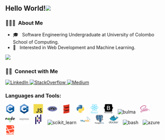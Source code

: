## Hello World!<img src="https://raw.githubusercontent.com/MartinHeinz/MartinHeinz/master/wave.gif" width="30px">

<h3> 👨🏻‍💻 &nbsp;About Me </h3>

- 🎓 &nbsp; Software Engineering Undergraduate at University of Colombo School of Computing.
- 🌱 &nbsp; Interested in Web Development and Machine Learning.

<a href="https://github.com/jdratnayake">
  <img height="180em" src="https://github-readme-stats.vercel.app/api?username=jdratnayake&show_icons=true&theme=default" />
</a>

<h3> 🤝🏻 &nbsp;Connect with Me </h3>

<a href="https://www.linkedin.com/in/jdratnayake/">
  <img alt="LinkedIn" src="https://img.shields.io/badge/LinkedIn-0077B5?style=for-the-badge&logo=linkedin&logoColor=white">
</a>

<a href="https://stackoverflow.com/users/16104615/jdratnayake">
  <img alt="StackOverflow" src="https://img.shields.io/badge/Stack_Overflow-FE7A16?style=for-the-badge&logo=stack-overflow&logoColor=white">
</a>

<a href="https://medium.com/@jdratnayake">
  <img alt="Medium" src="https://img.shields.io/badge/medium-%2312100E.svg?&style=for-the-badge&logo=medium&logoColor=white">
</a>

### Languages and Tools:

<img src="https://raw.githubusercontent.com/devicons/devicon/master/icons/c/c-original.svg" alt="c" width="30" style="padding-right:10px;" /> <img src="https://raw.githubusercontent.com/devicons/devicon/master/icons/cplusplus/cplusplus-original.svg" alt="cplusplus" width="30" style="padding-right:10px;" /> <img src="https://raw.githubusercontent.com/devicons/devicon/master/icons/javascript/javascript-original.svg" alt="javascript" width="30" style="padding-right:10px;" /> <!--<img src="https://raw.githubusercontent.com/devicons/devicon/master/icons/typescript/typescript-original.svg" alt="typescript" width="30" style="padding-right:10px;" />--> <img src="https://raw.githubusercontent.com/devicons/devicon/master/icons/php/php-original.svg" alt="php" width="30" style="padding-right:10px;" /> <img src="https://raw.githubusercontent.com/devicons/devicon/master/icons/scala/scala-original.svg" alt="scala" width="30" style="padding-right:10px;" /> <img src="https://raw.githubusercontent.com/devicons/devicon/master/icons/python/python-original.svg" alt="python" width="30" style="padding-right:10px;" /> <img src="https://raw.githubusercontent.com/devicons/devicon/master/icons/react/react-original-wordmark.svg" alt="react" width="30" style="padding-right:10px;" /> <!--<img src="https://angular.io/assets/images/logos/angular/angular.svg" alt="angular" width="30" style="padding-right:10px;" />--> <img src="https://raw.githubusercontent.com/devicons/devicon/master/icons/bootstrap/bootstrap-plain-wordmark.svg" alt="bootstrap" width="30" style="padding-right:10px;" /> <img src="https://raw.githubusercontent.com/gilbarbara/logos/804dc257b59e144eaca5bc6ffd16949752c6f789/logos/bulma.svg" alt="bulma" width="25" style="padding-right:10px;" /> <img src="https://raw.githubusercontent.com/devicons/devicon/master/icons/sass/sass-original.svg" alt="sass" width="30" style="padding-right:10px;" /> <img src="https://raw.githubusercontent.com/devicons/devicon/master/icons/nodejs/nodejs-original-wordmark.svg" alt="nodejs" width="30" style="padding-right:10px;" /> <img src="https://raw.githubusercontent.com/devicons/devicon/master/icons/express/express-original-wordmark.svg" alt="express" width="30" style="padding-right:10px;" /> <!--<img src="https://raw.githubusercontent.com/devicons/devicon/master/icons/nestjs/nestjs-plain.svg" alt="nestjs" width="30" style="padding-right:10px;" />--> <img src="https://raw.githubusercontent.com/devicons/devicon/2ae2a900d2f041da66e950e4d48052658d850630/icons/pandas/pandas-original.svg" alt="pandas" width="30" style="padding-right:10px;" /> <img src="https://upload.wikimedia.org/wikipedia/commons/0/05/Scikit_learn_logo_small.svg" alt="scikit_learn" width="30" style="padding-right:10px;" /> <img src="https://raw.githubusercontent.com/devicons/devicon/master/icons/mysql/mysql-original-wordmark.svg" alt="MySQL" width="30" style="padding-right:10px;" /> <img src="https://raw.githubusercontent.com/devicons/devicon/master/icons/postgresql/postgresql-original-wordmark.svg" alt="postgresql" width="30" style="padding-right:10px;" /> <img src="https://raw.githubusercontent.com/devicons/devicon/master/icons/docker/docker-original-wordmark.svg" alt="docker" width="30" style="padding-right:10px;" /> <img src="https://www.vectorlogo.zone/logos/gnu_bash/gnu_bash-icon.svg" alt="bash" width="30" style="padding-right:10px;" /> <img src="https://www.vectorlogo.zone/logos/microsoft_azure/microsoft_azure-icon.svg" alt="azure" width="30" style="padding-right:10px;" /> <img src="https://raw.githubusercontent.com/devicons/devicon/master/icons/laravel/laravel-plain-wordmark.svg" alt="laravel" width="30" style="padding-right:10px;" />

